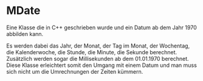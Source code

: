 # MDate
Eine Klasse die in C++ geschrieben wurde und ein Datum ab dem Jahr 1970 abbilden kann.

Es werden dabei das Jahr, der Monat, der Tag im Monat, der Wochentag, die Kalenderwoche, die Stunde, die Minute, die Sekunde berechnet. Zusätzlich werden sogar die Millisekunden ab dem 01.01.1970 berechnet. Diese Klasse erleichtert somit den Umgang mit einem Datum und man muss sich nicht um die Umrechnungen der Zeiten kümmern.
